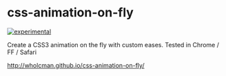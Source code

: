 # css-animation-on-fly

[![experimental](http://badges.github.io/stability-badges/dist/experimental.svg)](http://github.com/badges/stability-badges)

Create a CSS3 animation on the fly with custom eases.
Tested in Chrome / FF / Safari

http://wholcman.github.io/css-animation-on-fly/